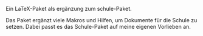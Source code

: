 Ein LaTeX-Paket als ergänzung zum schule-Paket.

Das Paket ergänzt viele Makros und Hilfen, um Dokumente für die Schule zu setzen. Dabei passt es das Schule-Paket auf meine eigenen Vorlieben an.
